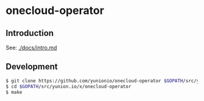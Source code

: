 # onecloud-operator

## Introduction

See: [./docs/intro.md](./docs/intro.md)

## Development

```bash
$ git clone https://github.com/yunionio/onecloud-operator $GOPATH/src/yunion.io/x/onecloud-operator
$ cd $GOPATH/src/yunion.io/x/onecloud-operator
$ make
```